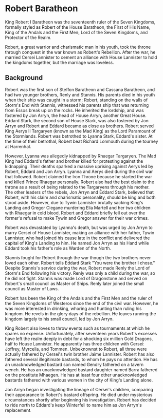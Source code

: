 # Robert Baratheon

King Robert I Baratheon was the seventeenth ruler of the Seven Kingdoms, formally styled as Robert of the House Baratheon, the First of His Name, King of the Andals and the First Men, Lord of the Seven Kingdoms, and Protector of the Realm.

Robert, a great warrior and charismatic man in his youth, took the throne through conquest in the war known as Robert's Rebellion. After the war, he married Cersei Lannister to cement an alliance with House Lannister to hold the kingdoms together, but the marriage was loveless.

## Background

Robert was the first son of Steffon Baratheon and Cassana Baratheon, and had two younger brothers, Renly and Stannis. His parents died in his youth when their ship was caught in a storm; Robert, standing on the walls of Storm's End with Stannis, witnessed his parents ship that was returning from Essos break up on the rocks. He inherited the lordship, and was fostered by Jon Arryn, the head of House Arryn, another Great House. Eddard Stark, the second son of House Stark, was also fostered by Jon Arryn and Robert and Eddard became as close as brothers. Robert served King Aerys II Targaryen (known as the Mad King) as the Lord Paramount of the Stormlands. Robert was betrothed to Lyanna Stark, Eddard's sister. At the time of their betrothal, Robert beat Richard Lonmouth during the tourney at Harrenhal.

However, Lyanna was allegedly kidnapped by Rhaegar Targaryen. The Mad King had Eddard's father and brother killed for protesting against the kidnapping. Their deaths sparked a massive uprising against Aerys led by Robert, Eddard and Jon Arryn. Lyanna and Aerys died during the civil war that followed. Robert claimed the Iron Throne because he started the war and killed Prince Rhaegar personally. Robert also had the best claim to the throne as a result of being related to the Targaryens through his mother. The other leaders of the rebels, Jon Arryn and Eddard Stark, believed that Robert, with his claim and charismatic personality, should be king and both stood aside. However, due to Tywin Lannister brutally sacking King's Landing and Gregor Clegane murdering Elia Martell and her two children with Rhaegar in cold blood, Robert and Eddard briefly fell out over the former's refusal to make Tywin and Gregor answer for their war crimes.

Robert was devastated by Lyanna's death, but was urged by Jon Arryn to marry Cersei of House Lannister, making an alliance with her father, Tywin Lannister, who had joined his cause late in the conflict and delivered the capital of King's Landing to him. He named Jon Arryn as his Hand while Eddard took his father's role as Warden of the North.

Stannis fought for Robert through the war though the two brothers never loved each other. Robert tells Eddard Stark "You were the brother I chose." Despite Stannis's service during the war, Robert made Renly the Lord of Storm's End following his victory. Renly was only a child during the war, so he did not fight. Stannis was made Lord of Dragonstone and served on Robert's small council as Master of Ships. Renly later joined the small council as Master of Laws.

Robert has been the King of the Andals and the First Men and the ruler of the Seven Kingdoms of Westeros since the end of the civil war. However, he was more interested in drinking, whoring and hunting than ruling his kingdom. He revels in the glory days of the rebellion. He leaves running the kingdom largely to his small council, led by Jon Arryn.

King Robert also loves to throw events such as tournaments at which he spares no expense. Unfortunately, after seventeen years Robert's excesses have left the realm deeply in debt for a shocking six million Gold Dragons, half to House Lannister. He apparently has three children with Cersei: Joffrey, Myrcella, and Tommen. Unbeknownst to Robert, all three were actually fathered by Cersei's twin brother Jaime Lannister. Robert has also fathered several illegitimate bastards, to whom he pays no attention. He has an unacknowledged bastard son named Gendry fathered on a tavern wench. He has an unacknowledged bastard daughter named Barra fathered on the prostitute Mhaegen. He has at least four other unacknowledged bastards fathered with various women in the city of King's Landing alone.

Jon Arryn began investigating the lineage of Cersei's children, comparing their appearance to Robert's bastard offspring. He died under mysterious circumstances shortly after beginning his investigation. Robert has decided to ride north to Eddard's keep Winterfell to name him as Jon Arryn's replacement.
